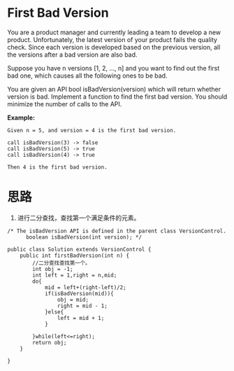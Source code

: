 # First Bad Version
You are a product manager and currently leading a team to develop a new product. Unfortunately, the latest version of your product fails the quality check. Since each version is developed based on the previous version, all the versions after a bad version are also bad.

Suppose you have n versions [1, 2, ..., n] and you want to find out the first bad one, which causes all the following ones to be bad.

You are given an API bool isBadVersion(version) which will return whether version is bad. Implement a function to find the first bad version. You should minimize the number of calls to the API.

**Example:**
```
Given n = 5, and version = 4 is the first bad version.

call isBadVersion(3) -> false
call isBadVersion(5) -> true
call isBadVersion(4) -> true

Then 4 is the first bad version. 
```

# 思路
1. 进行二分查找，查找第一个满足条件的元素。

```
/* The isBadVersion API is defined in the parent class VersionControl.
      boolean isBadVersion(int version); */

public class Solution extends VersionControl {
    public int firstBadVersion(int n) {
        //二分查找查找第一个。
        int obj = -1;
        int left = 1,right = n,mid;
        do{
            mid = left+(right-left)/2;
            if(isBadVersion(mid)){
                obj = mid;
                right = mid - 1;
            }else{
                left = mid + 1;
            }
            
        }while(left<=right);
        return obj;
    }
    
}
```